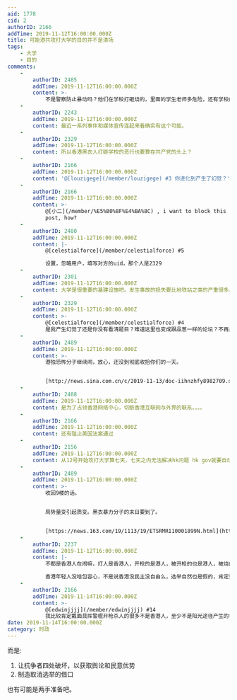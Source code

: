 ```yaml
---
aid: 1778
cid: 2
authorID: 2166
addTime: 2019-11-12T16:00:00.000Z
title: 可能港共攻打大学的目的并不是清场
tags:
    - 大学
    - 目的
comments:
    -
        authorID: 2485
        addTime: 2019-11-12T16:00:00.000Z
        content: >-
            不是警察防止暴动吗？他们在学校打砸烧的，里面的学生老师多危险，还有学校的财产也被破坏，听说变电箱被损坏，实验室冰箱里的实验品怎么办，说不定好几个月的研究要重头再来。。
    -
        authorID: 2243
        addTime: 2019-11-12T16:00:00.000Z
        content: 最近一系列事件和媒体宣传连起来看确实有这个可能。
    -
        authorID: 2329
        addTime: 2019-11-12T16:00:00.000Z
        content: 所以香港黑衣人打砸学校的恶行也要算在共产党的头上？
    -
        authorID: 2166
        addTime: 2019-11-12T16:00:00.000Z
        content: '@[louzigege](/member/louzigege) #3 你进化到产生了幻觉？'
    -
        authorID: 2166
        addTime: 2019-11-12T16:00:00.000Z
        content: >-
            @[小二](/member/%E5%B0%8F%E4%BA%8C) , i want to block this guy in my
            post, how?
    -
        authorID: 2480
        addTime: 2019-11-12T16:00:00.000Z
        content: |-
            @[celestialforce](/member/celestialforce) #5

            设置，忽略用户，填写对方的uid，那个人是2329
    -
        authorID: 2301
        addTime: 2019-11-12T16:00:00.000Z
        content: 大学是很重要的基建设施吧。发生事故的损失要比地铁站之类的严重很多。
    -
        authorID: 2329
        addTime: 2019-11-12T16:00:00.000Z
        content: >-
            @[celestialforce](/member/celestialforce) #4
            是我产生幻觉了还是你没有看清题目？难道这里也变成跟品葱一样的论坛？不再是自由谈论的地方了？
    -
        authorID: 2489
        addTime: 2019-11-12T16:00:00.000Z
        content: >-
            港独恐怖分子继续闹，放心，还没到彻底收拾你们的一天。


            [http://news.sina.com.cn/c/2019-11-13/doc-iihnzhfy8982709.shtml](https://news.sina.com.cn/c/2019-11-13/doc-iihnzhfy8982709.shtml)
    -
        authorID: 2488
        addTime: 2019-11-12T16:00:00.000Z
        content: 是为了占领香港网络中心，切断香港互联网与外界的联系。。。。
    -
        authorID: 2166
        addTime: 2019-11-12T16:00:00.000Z
        content: 还有阻止美国法案通过
    -
        authorID: 2156
        addTime: 2019-11-12T16:00:00.000Z
        content: 从12号开始攻打大学算七天，七天之内无法解决hk问题 hk gov就要自动下台
    -
        authorID: 2489
        addTime: 2019-11-12T16:00:00.000Z
        content: >-
            收回9楼的话。


            局势量变引起质变。黑衣暴力分子的末日要到了。


            [https://news.163.com/19/1113/19/ETSRMR110001899N.html](https://news.163.com/19/1113/19/ETSRMR110001899N.html)
    -
        authorID: 2237
        addTime: 2019-11-12T16:00:00.000Z
        content: |-
            不都是香港人在闹嘛，打人是香港人，开枪的是港人，被开枪的也是港人，被烧的是港人，烧人的大概率也是港人， 攻打大学的也是港人啊；

            香港年轻人没啥包容心，不是说香港没民主没自由么，选举自然也是假的，肯定要破坏啊。
    -
        authorID: 2166
        addTime: 2019-11-14T16:00:00.000Z
        content: >-
            @[edwinjjjj](/member/edwinjjjj) #14
            我比较肯定戴面具挥警棍开枪杀人的很多不是香港人，至少不是阳光途径产生的香港人。
date: 2019-11-14T16:00:00.000Z
category: 时政
---
```


而是:

1.  让抗争者四处破坏，以获取舆论和民意优势
2.  制造取消选举的借口

也有可能是两手准备吧。
